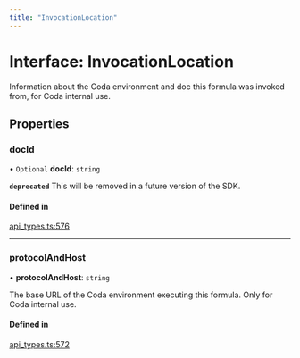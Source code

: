```yaml
---
title: "InvocationLocation"
---
```

# Interface: InvocationLocation

Information about the Coda environment and doc this formula was invoked from, for Coda internal use.

## Properties

### docId

• `Optional` **docId**: `string`

**`deprecated`** This will be removed in a future version of the SDK.

#### Defined in

[api_types.ts:576](https://github.com/coda/packs-sdk/blob/main/api_types.ts#L576)

___

### protocolAndHost

• **protocolAndHost**: `string`

The base URL of the Coda environment executing this formula. Only for Coda internal use.

#### Defined in

[api_types.ts:572](https://github.com/coda/packs-sdk/blob/main/api_types.ts#L572)
